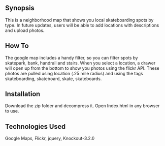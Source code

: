 ## Synopsis

This is a neighborhood map that shows you local skateboarding spots by type. In future updates, users will be able to add locations with descriptions and upload photos.

## How To

The google map includes a handy filter, so you can filter spots by skatepark, bank, handrail and stairs. When you select a location, a drawer will open up from the bottom to show you photos using the flickr API. These photos are pulled using location (.25 mile radius) and using the tags skateboarding, skateboard, skate, skateboards.

## Installation

Download the zip folder and decompress it. Open Index.html in any browser to use. 

## Technologies Used

Google Maps, Flickr, jquery, Knockout-3.2.0